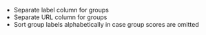 * Separate label column for groups
* Separate URL column for groups
* Sort group labels alphabetically in case group scores are omitted
